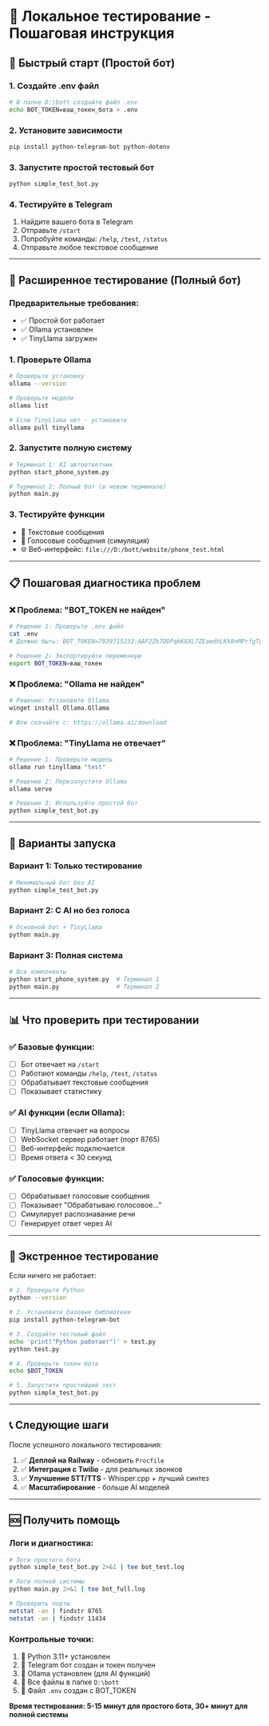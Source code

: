 # 🧪 Локальное тестирование - Пошаговая инструкция

## 🚀 Быстрый старт (Простой бот)

### 1. **Создайте .env файл**
```bash
# В папке D:\bott создайте файл .env
echo BOT_TOKEN=ваш_токен_бота > .env
```

### 2. **Установите зависимости**
```bash
pip install python-telegram-bot python-dotenv
```

### 3. **Запустите простой тестовый бот**
```bash
python simple_test_bot.py
```

### 4. **Тестируйте в Telegram**
1. Найдите вашего бота в Telegram
2. Отправьте `/start`
3. Попробуйте команды: `/help`, `/test`, `/status`
4. Отправьте любое текстовое сообщение

---

## 🎯 Расширенное тестирование (Полный бот)

### Предварительные требования:
- ✅ Простой бот работает
- ✅ Ollama установлен
- ✅ TinyLlama загружен

### 1. **Проверьте Ollama**
```bash
# Проверьте установку
ollama --version

# Проверьте модели  
ollama list

# Если TinyLlama нет - установите
ollama pull tinyllama
```

### 2. **Запустите полную систему**
```bash
# Терминал 1: AI автоответчик
python start_phone_system.py

# Терминал 2: Полный бот (в новом терминале)
python main.py
```

### 3. **Тестируйте функции**
- 💬 Текстовые сообщения
- 🎤 Голосовые сообщения (симуляция)
- 🌐 Веб-интерфейс: `file:///D:/bott/website/phone_test.html`

---

## 📋 Пошаговая диагностика проблем

### ❌ **Проблема: "BOT_TOKEN не найден"**
```bash
# Решение 1: Проверьте .env файл
cat .env
# Должно быть: BOT_TOKEN=7939715232:AAF2Zb7DDPqkK8XL7ZEaedhLKk8nMPrfgTg

# Решение 2: Экспортируйте переменную
export BOT_TOKEN=ваш_токен
```

### ❌ **Проблема: "Ollama не найден"**
```bash
# Решение: Установите Ollama
winget install Ollama.Ollama

# Или скачайте с: https://ollama.ai/download
```

### ❌ **Проблема: "TinyLlama не отвечает"**
```bash
# Решение 1: Проверьте модель
ollama run tinyllama "test"

# Решение 2: Перезапустите Ollama
ollama serve

# Решение 3: Используйте простой бот
python simple_test_bot.py
```

---

## 🔧 Варианты запуска

### **Вариант 1: Только тестирование**
```bash
# Минимальный бот без AI
python simple_test_bot.py
```

### **Вариант 2: С AI но без голоса**
```bash
# Основной бот + TinyLlama
python main.py
```

### **Вариант 3: Полная система**
```bash
# Все компоненты
python start_phone_system.py  # Терминал 1
python main.py                # Терминал 2
```

---

## 📊 Что проверить при тестировании

### ✅ **Базовые функции:**
- [ ] Бот отвечает на `/start`
- [ ] Работают команды `/help`, `/test`, `/status`
- [ ] Обрабатывает текстовые сообщения
- [ ] Показывает статистику

### ✅ **AI функции (если Ollama):**
- [ ] TinyLlama отвечает на вопросы
- [ ] WebSocket сервер работает (порт 8765)
- [ ] Веб-интерфейс подключается
- [ ] Время ответа < 30 секунд

### ✅ **Голосовые функции:**
- [ ] Обрабатывает голосовые сообщения
- [ ] Показывает "Обрабатываю голосовое..."
- [ ] Симулирует распознавание речи
- [ ] Генерирует ответ через AI

---

## 🚨 **Экстренное тестирование**

Если ничего не работает:

```bash
# 1. Проверьте Python
python --version

# 2. Установите базовые библиотеки
pip install python-telegram-bot

# 3. Создайте тестовый файл
echo 'print("Python работает")' > test.py
python test.py

# 4. Проверьте токен бота
echo $BOT_TOKEN

# 5. Запустите простейший тест
python simple_test_bot.py
```

---

## 📞 **Следующие шаги**

После успешного локального тестирования:

1. ✅ **Деплой на Railway** - обновить `Procfile`
2. ✅ **Интеграция с Twilio** - для реальных звонков  
3. ✅ **Улучшение STT/TTS** - Whisper.cpp + лучший синтез
4. ✅ **Масштабирование** - больше AI моделей

---

## 🆘 **Получить помощь**

### Логи и диагностика:
```bash
# Логи простого бота
python simple_test_bot.py 2>&1 | tee bot_test.log

# Логи полной системы  
python main.py 2>&1 | tee bot_full.log

# Проверить порты
netstat -an | findstr 8765
netstat -an | findstr 11434
```

### Контрольные точки:
1. 🐍 Python 3.11+ установлен
2. 📱 Telegram бот создан и токен получен
3. 🤖 Ollama установлен (для AI функций)
4. 📁 Все файлы в папке `D:\bott`
5. 📝 Файл `.env` создан с BOT_TOKEN

**Время тестирования: 5-15 минут для простого бота, 30+ минут для полной системы**
